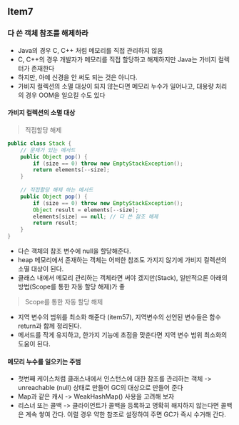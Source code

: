 ## Item7
### 다 쓴 객체 참조를 해제하라

* Java의 경우 C, C++ 처럼 메모리를 직접 관리하지 않음
* C, C++의 경우 개발자가 메모리를 직접 할당하고 해제하지만 Java는 가비지 컬렉터가 존재한다
* 하지만, 아예 신경을 안 써도 되는 것은 아니다.
* 가비지 컬렉션의 소멸 대상이 되지 않는다면 메모리 누수가 일어나고, 대용량 처리의 경우 OOM을 일으킬 수도 있다

#### 가비지 컬렉션의 소멸 대상
> 직접할당 해제
```java
public class Stack {
    // 문제가 있는 메서드
    public Object pop() {
        if (size == 0) throw new EmptyStackException();
        return elements[--size];
    }
    
    // 직접할당 해제 하는 메서드
    public Object pop() {
        if (size == 0) throw new EmptyStackException();
        Object result = elements[--size];
        elements[size] == null; // 다 쓴 참조 해제
        return result;
    }
}
```
* 다슨 객체의 참조 변수에 null을 할당해준다.
* heap 메모리에서 존재하는 객체는 어떠한 참조도 가지지 않기에 가비지 컬렉션의 소멸 대상이 된다.
* 클래스 내에서 메모리 관리하는 객체라면 써야 겠지만(Stack), 일반적으론 아래의 방법(Scope를 통한 자동 할당 해제)가 좋

> Scope를 통한 자동 할당 해제
* 지역 변수의 범위를 최소화 해준다 (item57), 지역변수의 선언된 변수들은 함수 return과 함께 정리된다.
* 메서드를 작게 유지하고, 한가지 기능에 초점을 맞춘다면 지역 변수 범위 최소화의 도움이 된다.

#### 메모리 누수를 일으키는 주범
* 첫번째 케이스처럼 클래스내에서 인스턴스에 대한 참조를 관리하는 객체 -> unreachable (null) 상태로 만들어 GC의 대상으로 만들어 준다
* Map과 같은 캐시 -> WeakHashMap() 사용을 고려해 보자
* 리스너 또는 콜백 -> 클라이언트가 콜백을 등록하고 명확히 해지하지 않는다면 콜백은 계속 쌓여 간다. 이럴 경우 약한 참조로 설정하여 주면 GC가 즉시 수거해 간다.


